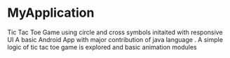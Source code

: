 # MyApplication
Tic Tac Toe Game using circle and cross symbols initaited with responsive UI 
A basic Android App with major contribution of java language .
A simple logic of tic tac toe game is explored and basic animation modules 
